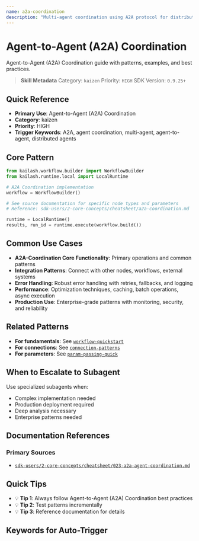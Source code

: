 ```yaml
---
name: a2a-coordination
description: "Multi-agent coordination using A2A protocol for distributed AI systems. Use when asking 'A2A', 'agent coordination', 'multi-agent', 'agent-to-agent', 'distributed agents', 'A2A protocol', or 'agent collaboration'."
---
```


# Agent-to-Agent (A2A) Coordination

Agent-to-Agent (A2A) Coordination guide with patterns, examples, and best practices.

> **Skill Metadata**
> Category: `kaizen`
> Priority: `HIGH`
> SDK Version: `0.9.25+`

## Quick Reference

- **Primary Use**: Agent-to-Agent (A2A) Coordination
- **Category**: kaizen
- **Priority**: HIGH
- **Trigger Keywords**: A2A, agent coordination, multi-agent, agent-to-agent, distributed agents

## Core Pattern

```python
from kailash.workflow.builder import WorkflowBuilder
from kailash.runtime.local import LocalRuntime

# A2A Coordination implementation
workflow = WorkflowBuilder()

# See source documentation for specific node types and parameters
# Reference: sdk-users/2-core-concepts/cheatsheet/a2a-coordination.md

runtime = LocalRuntime()
results, run_id = runtime.execute(workflow.build())
```


## Common Use Cases

- **A2A-Coordination Core Functionality**: Primary operations and common patterns
- **Integration Patterns**: Connect with other nodes, workflows, external systems
- **Error Handling**: Robust error handling with retries, fallbacks, and logging
- **Performance**: Optimization techniques, caching, batch operations, async execution
- **Production Use**: Enterprise-grade patterns with monitoring, security, and reliability

## Related Patterns

- **For fundamentals**: See [`workflow-quickstart`](#)
- **For connections**: See [`connection-patterns`](#)
- **For parameters**: See [`param-passing-quick`](#)

## When to Escalate to Subagent

Use specialized subagents when:
- Complex implementation needed
- Production deployment required
- Deep analysis necessary
- Enterprise patterns needed

## Documentation References

### Primary Sources
- [`sdk-users/2-core-concepts/cheatsheet/023-a2a-agent-coordination.md`](../../../sdk-users/2-core-concepts/cheatsheet/023-a2a-agent-coordination.md)

## Quick Tips

- 💡 **Tip 1**: Always follow Agent-to-Agent (A2A) Coordination best practices
- 💡 **Tip 2**: Test patterns incrementally
- 💡 **Tip 3**: Reference documentation for details

## Keywords for Auto-Trigger

<!-- Trigger Keywords: A2A, agent coordination, multi-agent, agent-to-agent, distributed agents -->

